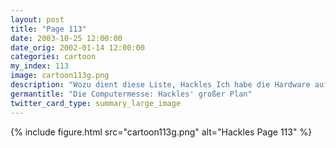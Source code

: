 ```yaml
---
layout: post
title: "Page 113"
date: 2003-10-25 12:00:00
date_orig: 2002-01-14 12:00:00
categories: cartoon
my_index: 113
image: cartoon113g.png
description: "Wozu dient diese Liste, Hackles Ich habe die Hardware aufgeschrieben, die ich kaufen möchte Wow, 8 CPUs, 10 SCSI Laufwerke, eine Infrarotkarte was um alles in der Welt willst du bauen Och, nichts Besonderes Hackles Katrina Vittles"
germantitle: "Die Computermesse: Hackles' großer Plan"
twitter_card_type: summary_large_image
---
```


{% include figure.html src="cartoon113g.png" alt="Hackles Page 113"  %}
